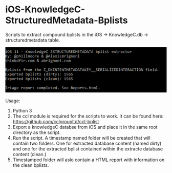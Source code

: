 # iOS-KnowledgeC-StructuredMetadata-Bplists
Scripts to extract compound bplists in the iOS -> KnowledgeC.db -> structuredmetadata table.

![alt text](run.PNG "Usage example")  

Usage: 
1. Python 3
2. The ccl module is required for the scripts to work. It can be found here: https://github.com/cclgroupltd/ccl-bplist
3. Export a knowledgeC databse from iOS and place it in the same root directory as the script.
4. Run the script. A timestamp named folder will be created that will contain two folders. One for extracted database content (named dirty) and one for the extracted bplist contained within the extracte database content (clean.)
5. Timestamped folder will aslo contain a HTML report with information on the clean bplists.
